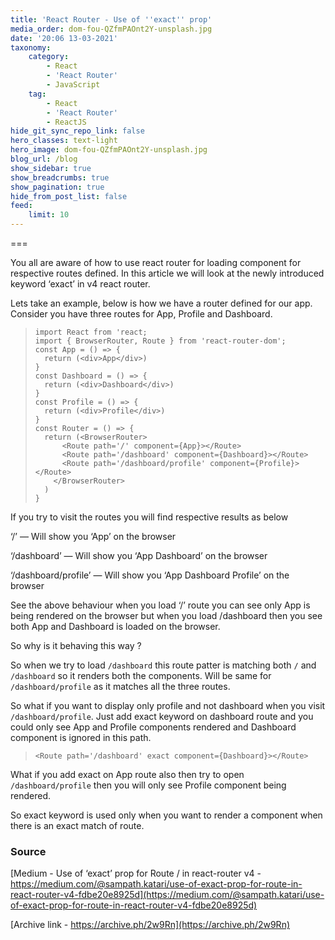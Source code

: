 ```yaml
---
title: 'React Router - Use of ''exact'' prop'
media_order: dom-fou-QZfmPAOnt2Y-unsplash.jpg
date: '20:06 13-03-2021'
taxonomy:
    category:
        - React
        - 'React Router'
        - JavaScript
    tag:
        - React
        - 'React Router'
        - ReactJS
hide_git_sync_repo_link: false
hero_classes: text-light
hero_image: dom-fou-QZfmPAOnt2Y-unsplash.jpg
blog_url: /blog
show_sidebar: true
show_breadcrumbs: true
show_pagination: true
hide_from_post_list: false
feed:
    limit: 10
---
```



===

You all are aware of how to use react router for loading component for respective routes defined. In this article we will look at the newly introduced keyword ‘exact’ in v4 react router.

Lets take an example, below is how we have a router defined for our app. Consider you have three routes for App, Profile and Dashboard.

>     import React from 'react;
>     import { BrowserRouter, Route } from 'react-router-dom';
>     const App = () => {
>       return (<div>App</div>)
>     }
>     const Dashboard = () => {
>       return (<div>Dashboard</div>)
>     }
>     const Profile = () => {
>       return (<div>Profile</div>)
>     }
>     const Router = () => {
>       return (<BrowserRouter>
>           <Route path='/' component={App}></Route>
>           <Route path='/dashboard' component={Dashboard}></Route>
>           <Route path='/dashboard/profile' component={Profile}></Route>     
>         </BrowserRouter>
>       )
>     }


If you try to visit the routes you will find respective results as below

‘/’ — Will show you ‘App’ on the browser

‘/dashboard’ — Will show you ‘App Dashboard’ on the browser

‘/dashboard/profile’ — Will show you ‘App Dashboard Profile’ on the browser

See the above behaviour when you load ‘/’ route you can see only App is being rendered on the browser but when you load /dashboard then you see both App and Dashboard is loaded on the browser.

So why is it behaving this way ?

So when we try to load `/dashboard` this route patter is matching both `/` and `/dashboard` so it renders both the components. Will be same for `/dashboard/profile` as it matches all the three routes.

So what if you want to display only profile and not dashboard when you visit `/dashboard/profile`. Just add exact keyword on dashboard route and you could only see App and Profile components rendered and Dashboard component is ignored in this path.

>     <Route path='/dashboard' exact component={Dashboard}></Route>

What if you add exact on App route also then try to open `/dashboard/profile` then you will only see Profile component being rendered.

So exact keyword is used only when you want to render a component when there is an exact match of route.

### Source
[Medium - Use of ‘exact’ prop for Route / in react-router v4 - https://medium.com/@sampath.katari/use-of-exact-prop-for-route-in-react-router-v4-fdbe20e8925d](https://medium.com/@sampath.katari/use-of-exact-prop-for-route-in-react-router-v4-fdbe20e8925d)

[Archive link - https://archive.ph/2w9Rn](https://archive.ph/2w9Rn)